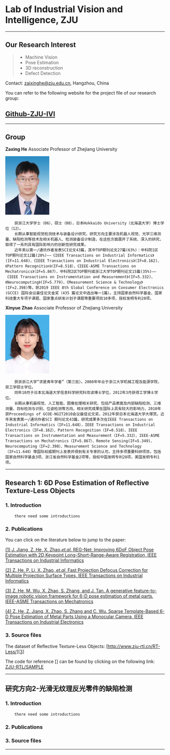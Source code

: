 ﻿# Lab of Industrial Vision and Intelligence, ZJU
----------

## Our Research Interest

> * Machine Vision
> * Pose Estimation
> * 3D reconstruction
> * Defect Detection

Contact: zaixinghe@zju.edu.cn, Hangzhou, China

You can refer to the following website for the project file of our research group:

## [Github-ZJU-IVI](https://github.com/ZJU-RTL)

------

## Group

**Zaxing He** Associate Professor of Zhejiang University

![image](https://github.com/ZJU-IVI/Introduction-files/blob/main/0424041239-1292680348.jpg)

        获浙江大学学士（06）、硕士（08），日本Hokkaido University（北海道大学）博士学位（12）。
        长期从事智能视觉检测技术与装备设计研究，研究方向主要涉及机器人视觉、光学三维测量、缺陷检测等技术及相关机器人、检测装备设计制造，在这些方面展开了系统、深入的研究，取得了一系列具有国际影响力的创新性研究成果。
        近年来以第一/通讯作者发表SCI论文43篇，其中TOP期刊论文27篇(63%)：中科院1区TOP期刊论文12篇(28%)——《IEEE Transactions on Industrial Informatics》(IF=11.648)、《IEEE Transactions on Industrial Electronics》(IF=8.162)、《Pattern Recognition》（IF=8.518），《IEEE-ASME Transactions on Mechatronics》（IF=5.867），中科院2区TOP期刊或浙江大学TOP期刊论文15篇(35%)——《IEEE Transactions on Instrumentation and Measurement》(IF=5.332)、《Neurocomputing》(IF=5.779)、《Measurement Science & Technology》(IF=2.398)等。获2019 IEEE 8th Global Conference on Consumer Electronics (GCCE) 国际会议最佳论文金奖（435 篇论文中选出唯一1篇）。主持国家自然科学基金、国家科技重大专项子课题、国家重点研发计划子课题等重要项目10多项，授权发明专利28项。

**Xinyue Zhao** Associate Professor of Zhejiang University

![image](https://github.com/ZJU-IVI/Introduction-files/blob/main/0802105621-174246132.jpg)

        获浙浙江大学“求是青年学者”（第三批）。2008年毕业于浙江大学机械工程及能源学院，获工学硕士学位。
        同年10月于日本北海道大学信息科学研究科攻读博士学位，2012年3月获得工学博士学位。
        长期从事机器视觉、人工智能、图像处理相关研究、包括产品表面及内部缺陷检测、三维测量、目标检测与识别、位姿检测等方向，相关研究成果在国际上具有较大的影响力，2010年获Proceedings of GCOE-NGIT2010会议最佳论文奖，2012年获日本北海道大学大塚赏。近年来发表第一/通讯作者SCI 期刊论文43篇，研究成果多次在IEEE Transactions on Industrial Informatics（IF=11.648），IEEE Transactions on Industrial Electronics（IF=8.162）、Pattern Recognition（IF=8.518）、IEEE Transactions on Instrumentation and Measurement（IF=5.332）、IEEE-ASME Transactions on Mechatronics（IF=5.867）、Remote Sensing(IF=5.349)、Neurocomputing（IF=2.398）、Measurement Science and Technology（IF=11.648）等国际权威期刊上发表并得到有关专家的认可。主持多项重要科研项目，包括国家自然科学基金3项、浙江省自然科学基金2项等，授权中国发明专利28项，美国发明专利1项。


----------


## Research 1: 6D Pose Estimation of Reflective Texture-Less Objects

### 1. Introduction

        there need some introductions

### 2. Publications

You can click on the literature below to jump to the paper:

[(1) J. Jiang, Z. He, X. Zhao,*et.al*. REG-Net: Improving 6DoF Object Pose Estimation with 2D Keypoint Long-Short-Range-Aware Registration, IEEE Transactions on Industrial Informatics][1]

[(2) Z. He, P. Li, X. Zhao,,*et.al*. Fast Projection Defocus Correction for Multiple Projection Surface Types, IEEE Transactions on Industrial Informatics][4]

[(3) Z. He, M. Wu, X. Zhao, S. Zhang, and J. Tan. A generative feature-to-image robotic vision framework for 6-D pose estimation of metal parts, IEEE-ASME Transactions on Mechatronics][5]

[(4) Z. He, Z. Jiang, X. Zhao, S. Zhang and C. Wu. Sparse Template-Based 6-D Pose Estimation of Metal Parts Using a Monocular Camera, IEEE Transactions on Industrial Electronics][6]

### 3. Source files

The dataset of Reflective Texture-Less Objects:
[http://www.zju-rtl.cn/RT-Less/][3]

The code for reference [] can be found by clicking on the following link:
[ZJU-RTL/SAMPLE][2]

----------

## 研究方向2-光滑无纹理反光零件的缺陷检测

### 1. Introduction

        there need some introductions
        
### 2. Publications


### 3. Source files


---

  [1]: https://ieeexplore.ieee.org/document/9754249
  [2]: https://github.com/ZJU-RTL/Sample
  [3]: http://www.zju-rtl.cn/RT-Less/
  [4]: https://ieeexplore.ieee.org/document/9119846
  [5]: https://ieeexplore.ieee.org/document/9550557
  [6]: https://ieeexplore.ieee.org/document/8638797
  
